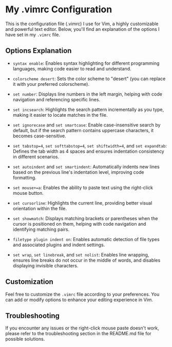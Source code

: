# My .vimrc Configuration

This is the configuration file (.vimrc) I use for Vim, a highly customizable and powerful text editor. Below, you'll find an explanation of the options I have set in my `.vimrc` file.

## Options Explanation

- `syntax enable`: Enables syntax highlighting for different programming languages, making code easier to read and understand.

- `colorscheme desert`: Sets the color scheme to "desert" (you can replace it with your preferred colorscheme).

- `set number`: Displays line numbers in the left margin, helping with code navigation and referencing specific lines.

- `set incsearch`: Highlights the search pattern incrementally as you type, making it easier to locate matches in the file.

- `set ignorecase` and `set smartcase`: Enable case-insensitive search by default, but if the search pattern contains uppercase characters, it becomes case-sensitive.

- `set tabstop=4`, `set softtabstop=4`, `set shiftwidth=4`, and `set expandtab`: Defines the tab width as 4 spaces and ensures indentation consistency in different scenarios.

- `set autoindent` and `set smartindent`: Automatically indents new lines based on the previous line's indentation level, improving code formatting.

- `set mouse+=a`: Enables the ability to paste text using the right-click mouse button.

- `set cursorline`: Highlights the current line, providing better visual orientation within the file.

- `set showmatch`: Displays matching brackets or parentheses when the cursor is positioned on them, helping with code navigation and identifying matching pairs.

- `filetype plugin indent on`: Enables automatic detection of file types and associated plugins and indent settings.

- `set wrap`, `set linebreak`, and `set nolist`: Enables line wrapping, ensures line breaks do not occur in the middle of words, and disables displaying invisible characters.

## Customization

Feel free to customize the `.vimrc` file according to your preferences. You can add or modify options to enhance your editing experience in Vim.

## Troubleshooting

If you encounter any issues or the right-click mouse paste doesn't work, please refer to the troubleshooting section in the README.md file for possible solutions.

